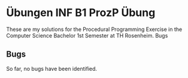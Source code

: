 # Übungen INF B1 ProzP Übung

These are my solutions for the Procedural Programming Exercise in the Computer Science Bachelor 1st Semester at TH Rosenheim.
Bugs

## Bugs

So far, no bugs have been identified.
